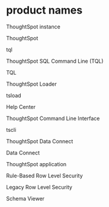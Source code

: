 # product names

ThoughtSpot instance

ThoughtSpot

tql

ThoughtSpot SQL Command Line \(TQL\)

TQL

ThoughtSpot Loader

tsload

Help Center

ThoughtSpot Command Line Interface

tscli

ThoughtSpot Data Connect

Data Connect

ThoughtSpot application

Rule-Based Row Level Security

Legacy Row Level Security

Schema Viewer


